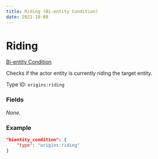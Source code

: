 ```yaml
---
title: Riding (Bi-entity Condition)
date: 2021-10-08
---
```

# Riding

[Bi-entity Condition](../bientity_conditions.md)

Checks if the actor entity is currently riding the target entity.

Type ID: `origins:riding`

### Fields

_None._

### Example
```json
"bientity_condition": {
	"type": "origins:riding"
}
```